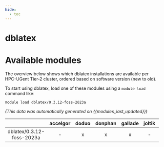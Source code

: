 ```yaml
---
hide:
  - toc
---
```


dblatex
=======

# Available modules


The overview below shows which dblatex installations are available per HPC-UGent Tier-2 cluster, ordered based on software version (new to old).

To start using dblatex, load one of these modules using a `module load` command like:

```shell
module load dblatex/0.3.12-foss-2023a
```

*(This data was automatically generated on {{modules_last_updated}})*  

| |accelgor|doduo|donphan|gallade|joltik|shinx|
| :---: | :---: | :---: | :---: | :---: | :---: | :---: |
|dblatex/0.3.12-foss-2023a|-|x|x|x|-|x|
